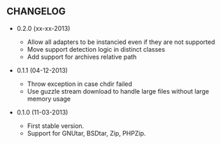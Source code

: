 CHANGELOG
---------

* 0.2.0 (xx-xx-2013)

  * Allow all adapters to be instancied even if they are not supported
  * Move support detection logic in distinct classes
  * Add support for archives relative path

* 0.1.1 (04-12-2013)

  * Throw exception in case chdir failed
  * Use guzzle stream download to handle large files without large memory usage

* 0.1.0 (11-03-2013)

  * First stable version.
  * Support for GNUtar, BSDtar, Zip, PHPZip.
